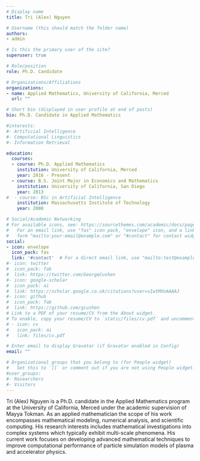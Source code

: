 ```yaml
---
# Display name
title: Tri (Alex) Nguyen

# Username (this should match the folder name)
authors:
- admin

# Is this the primary user of the site?
superuser: true

# Role/position
role: Ph.D. Candidate

# Organizations/Affiliations
organizations:
- name: Applied Mathematics, University of California, Merced
  url: ""

# Short bio (displayed in user profile at end of posts)
bio: Ph.D. Candidate in Applied Mathematics

#interests:
#- Artificial Intelligence
#- Computational Linguistics
#- Information Retrieval

education:
  courses:
  - course: Ph.D. Applied Mathematics
    institution: University of California, Merced
    year: 2016 - Present
  - course: B.S. Joint Major in Economics and Mathematics
    institution: University of California, San Diego
    year: 2013
#  - course: BSc in Artificial Intelligence
    institution: Massachusetts Institute of Technology
    year: 2008

# Social/Academic Networking
# For available icons, see: https://sourcethemes.com/academic/docs/page-builder/#icons
#   For an email link, use "fas" icon pack, "envelope" icon, and a link in the
#   form "mailto:your-email@example.com" or "#contact" for contact widget.
social:
- icon: envelope
  icon_pack: fas
  link: '#contact'  # For a direct email link, use "mailto:test@example.org".
#- icon: twitter
#  icon_pack: fab
#  link: https://twitter.com/GeorgeCushen
#- icon: google-scholar
#  icon_pack: ai
#  link: https://scholar.google.co.uk/citations?user=sIwtMXoAAAAJ
#- icon: github
#  icon_pack: fab
#  link: https://github.com/gcushen
# Link to a PDF of your resume/CV from the About widget.
# To enable, copy your resume/CV to `static/files/cv.pdf` and uncomment the lines below.
# - icon: cv
#   icon_pack: ai
#   link: files/cv.pdf

# Enter email to display Gravatar (if Gravatar enabled in Config)
email: ""

# Organizational groups that you belong to (for People widget)
#   Set this to `[]` or comment out if you are not using People widget.
#user_groups:
#- Researchers
#- Visitors
---
```


Tri (Alex) Nguyen is a Ph.D. candidate in the Applied Mathematics program at the University of California, Merced under the academic supervision of Mayya Tokman. As an applied mathematician the scope of his work encompasses mathematical modeling, numerical analysis, and scientific computing. His research interests includes mathematical investigations into complex systems which typically exhibit multi-scale phenomena. His current work focuses on developing advanced mathematical techniques to improve computational performance of particle simulation models of plasma and accelerator physics.
